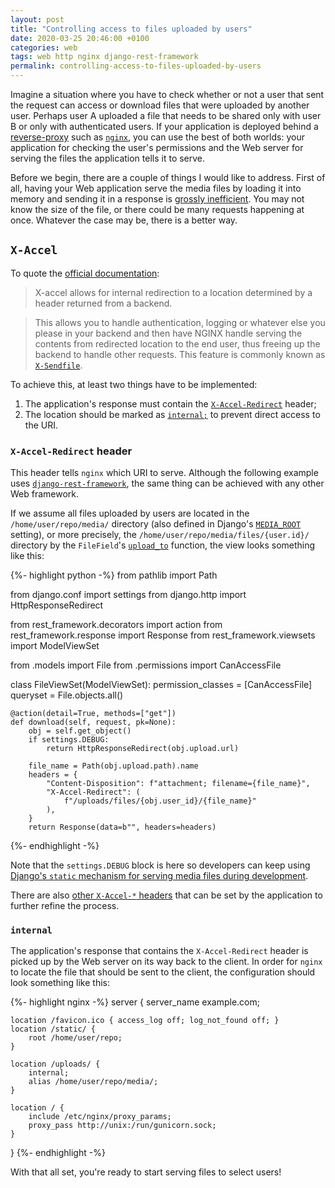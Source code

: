 ```yaml
---
layout: post
title: "Controlling access to files uploaded by users"
date: 2020-03-25 20:46:00 +0100
categories: web
tags: web http nginx django-rest-framework
permalink: controlling-access-to-files-uploaded-by-users
---
```


Imagine a situation where you have to check whether or not a user that sent the request can access or download files that were uploaded by another user. Perhaps user A uploaded a file that needs to be shared only with user B or only with authenticated users. If your application is deployed behind a [reverse-proxy](https://en.wikipedia.org/wiki/Reverse_proxy) such as [`nginx`](https://www.nginx.com/resources/wiki/), you can use the best of both worlds: your application for checking the user's permissions and the Web server for serving the files the application tells it to serve.

Before we begin, there are a couple of things I would like to address. First of all, having your Web application serve the media files by loading it into memory and sending it in a response is [grossly inefficient](https://docs.djangoproject.com/en/dev/howto/static-files/#serving-static-files-during-development). You may not know the size of the file, or there could be many requests happening at once. Whatever the case may be, there is a better way.

## `X-Accel`

To quote the [official documentation](https://www.nginx.com/resources/wiki/start/topics/examples/x-accel/):

> X-accel allows for internal redirection to a location determined by a header returned from a backend.

> This allows you to handle authentication, logging or whatever else you please in your backend and then have NGINX handle serving the contents from redirected location to the end user, thus freeing up the backend to handle other requests. This feature is commonly known as [`X-Sendfile`](https://www.nginx.com/resources/wiki/start/topics/examples/xsendfile/).

To achieve this, at least two things have to be implemented:

1. The application's response must contain the [`X-Accel-Redirect`](#x-accel-redirect-header) header;
2. The location should be marked as [`internal;`](#internal) to prevent direct access to the URI.

### `X-Accel-Redirect` header

This header tells `nginx` which URI to serve. Although the following example uses [`django-rest-framework`](https://www.django-rest-framework.org/), the same thing can be achieved with any other Web framework.

If we assume all files uploaded by users are located in the `/home/user/repo/media/` directory (also defined in Django's [`MEDIA_ROOT`](https://docs.djangoproject.com/en/dev/ref/settings/#media-root) setting), or more precisely, the `/home/user/repo/media/files/{user.id}/` directory by the `FileField`'s [`upload_to`](https://docs.djangoproject.com/en/dev/ref/models/fields/#django.db.models.FileField.upload_to) function, the view looks something like this:

{%- highlight python -%}
from pathlib import Path

from django.conf import settings
from django.http import HttpResponseRedirect

from rest_framework.decorators import action
from rest_framework.response import Response
from rest_framework.viewsets import ModelViewSet

from .models import File
from .permissions import CanAccessFile

class FileViewSet(ModelViewSet):
    permission_classes = [CanAccessFile]
    queryset = File.objects.all()

    @action(detail=True, methods=["get"])
    def download(self, request, pk=None):
        obj = self.get_object()
        if settings.DEBUG:
            return HttpResponseRedirect(obj.upload.url)

        file_name = Path(obj.upload.path).name
        headers = {
            "Content-Disposition": f"attachment; filename={file_name}",
            "X-Accel-Redirect": (
                f"/uploads/files/{obj.user_id}/{file_name}"
            ),
        }
        return Response(data=b"", headers=headers)

{%- endhighlight -%}

Note that the `settings.DEBUG` block is here so developers can keep using [Django's `static` mechanism for serving media files during development](https://docs.djangoproject.com/en/dev/howto/static-files/#serving-files-uploaded-by-a-user-during-development).

There are also [other `X-Accel-*` headers](https://www.nginx.com/resources/wiki/start/topics/examples/x-accel/#special-headers) that can be set by the application to further refine the process.

### `internal`

The application's response that contains the `X-Accel-Redirect` header is picked up by the Web server on its way back to the client. In order for `nginx` to locate the file that should be sent to the client, the configuration should look something like this:

{%- highlight nginx -%}
server {
    server_name example.com;

    location /favicon.ico { access_log off; log_not_found off; }
    location /static/ {
        root /home/user/repo;
    }

    location /uploads/ {
        internal;
        alias /home/user/repo/media/;
    }

    location / {
        include /etc/nginx/proxy_params;
        proxy_pass http://unix:/run/gunicorn.sock;
    }
}
{%- endhighlight -%}

With that all set, you're ready to start serving files to select users!
